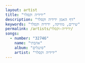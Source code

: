 ```yaml
---
layout: artist
title: "ידידיה וקסלר"
description: "דף האמן ידידיה וקסלר"
keywords: "שירים, מוזיקה, ידידיה וקסלר"
permalink: /artists/ידידיה-וקסלר/
songs:
  - number: "32746"
    name: "אהבתי"
    album: "סינגלים"
    artist: "ידידיה וקסלר"
---
```


